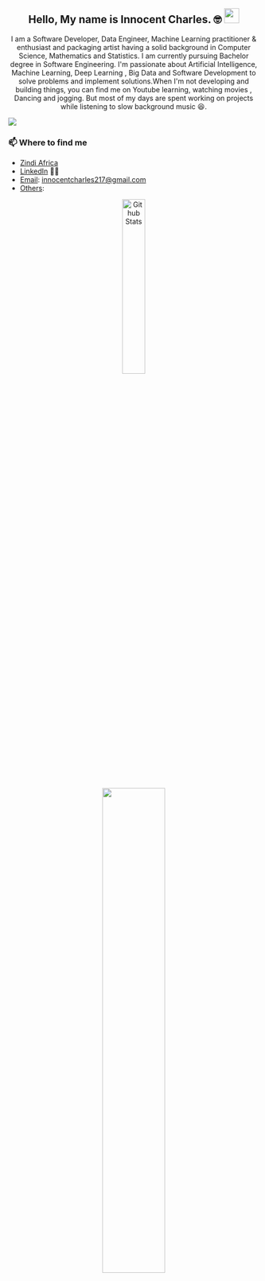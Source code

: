 
<h2 align="center">Hello, My name is Innocent Charles. 🤓 <img src="https://raw.githubusercontent.com/MartinHeinz/MartinHeinz/master/wave.gif" width="30px"></h2>
<p align="center">I am  a Software Developer, Data Engineer, Machine Learning practitioner & enthusiast and packaging artist having  a  solid background in Computer Science, Mathematics and Statistics. I am currently pursuing Bachelor degree in Software Engineering. I'm passionate about Artificial Intelligence, Machine Learning, Deep Learning , Big Data and Software Development to solve problems and implement solutions.When I'm not developing and building things, you can find me on Youtube learning, watching movies , Dancing and jogging. But most of my days are spent working on projects while listening to slow background music 😆.
</p>

![](https://komarev.com/ghpvc/?username=innocoder-official&color=blue)


### 📫 Where to find me
- [Zindi Africa](https://zindi.africa/users/XVIII_6)
- [LinkedIn](https://www.linkedin.com/in/innocent-charles-329194214/) 👨💼
- [Email](mailto:innocentcharles217@gmail.com): innocentcharles217@gmail.com
- [Others](http://myurls.co/innocentcharles__): 


<p align="center">
  <img width="30%" src="https://github-readme-stats.vercel.app/api/top-langs/?username=innocoder-official&hide=html" alt="Github Stats" />
</p>
<p align="center"><img width="50%" src="https://github-readme-stats.vercel.app/api?username=innocoder-official&count_private=true&show_icons=true&theme=tokyonight" /></p>

